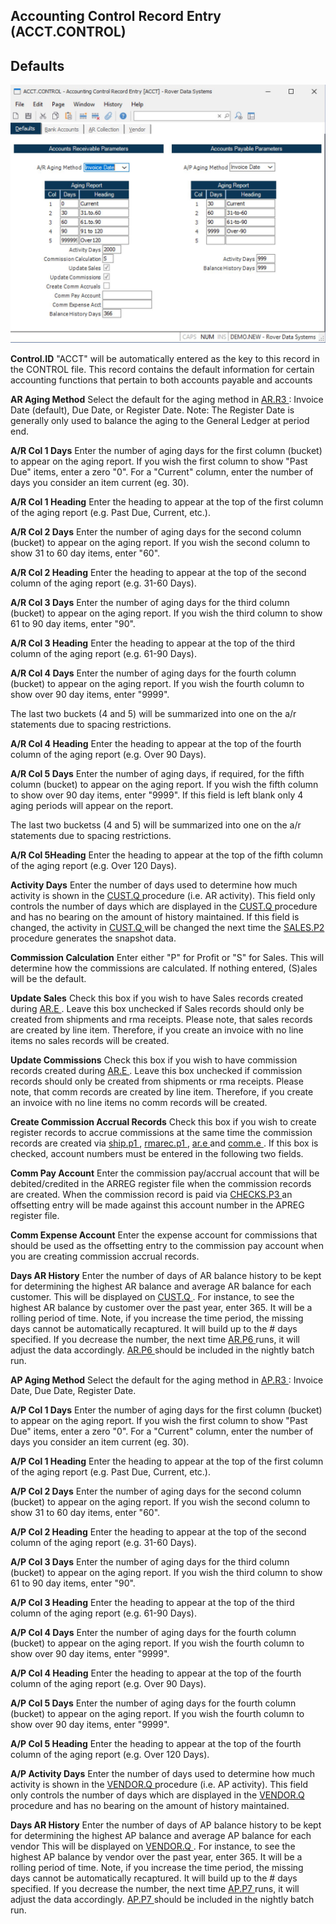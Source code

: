 ##  Accounting Control Record Entry (ACCT.CONTROL)

<PageHeader />

##  Defaults

![](./ACCT-CONTROL-1.jpg)

**Control.ID** "ACCT" will be automatically entered as the key to this record
in the CONTROL file. This record contains the default information for certain
accounting functions that pertain to both accounts payable and accounts  
  
**AR Aging Method** Select the default for the aging method in [ AR.R3 ](AR-R3/README.md) : Invoice Date (default), Due Date, or Register Date. Note: The Register Date is generally only used to balance the aging to the General Ledger at period end.   
  
**A/R Col 1 Days** Enter the number of aging days for the first column
(bucket) to appear on the aging report. If you wish the first column to show
"Past Due" items, enter a zero "0". For a "Current" column, enter the number
of days you consider an item current (eg. 30).  
  
**A/R Col 1 Heading** Enter the heading to appear at the top of the first
column of the aging report (e.g. Past Due, Current, etc.).  
  
**A/R Col 2 Days** Enter the number of aging days for the second column
(bucket) to appear on the aging report. If you wish the second column to show
31 to 60 day items, enter "60".  
  
**A/R Col 2 Heading** Enter the heading to appear at the top of the second
column of the aging report (e.g. 31-60 Days).  
  
**A/R Col 3 Days** Enter the number of aging days for the third column
(bucket) to appear on the aging report. If you wish the third column to show
61 to 90 day items, enter "90".  
  
**A/R Col 3 Heading** Enter the heading to appear at the top of the third
column of the aging report (e.g. 61-90 Days).  
  
**A/R Col 4 Days** Enter the number of aging days for the fourth column
(bucket) to appear on the aging report. If you wish the fourth column to show
over 90 day items, enter "9999".  
  
The last two buckets (4 and 5) will be summarized into one on the a/r
statements due to spacing restrictions.  
  
**A/R Col 4 Heading** Enter the heading to appear at the top of the fourth
column of the aging report (e.g. Over 90 Days).  
  
**A/R Col 5 Days** Enter the number of aging days, if required, for the fifth
column (bucket) to appear on the aging report. If you wish the fifth column to
show over 90 day items, enter "9999". If this field is left blank only 4 aging
periods will appear on the report.  
  
The last two bucketss (4 and 5) will be summarized into one on the a/r
statements due to spacing restrictions.  
  
**A/R Col 5Heading** Enter the heading to appear at the top of the fifth
column of the aging report (e.g. Over 120 Days).  
  
**Activity Days** Enter the number of days used to determine how much activity is shown in the [ CUST.Q ](CUST-Q/README.md) procedure (i.e. AR activity). This field only controls the number of days which are displayed in the [ CUST.Q ](CUST-Q/README.md) procedure and has no bearing on the amount of history maintained. If this field is changed, the activity in [ CUST.Q ](CUST-Q/README.md) will be changed the next time the [ SALES.P2 ](SALES-P2/README.md) procedure generates the snapshot data.   
  
**Commission Calculation** Enter either "P" for Profit or "S" for Sales. This
will determine how the commissions are calculated. If nothing entered, (S)ales
will be the default.  
  
**Update Sales** Check this box if you wish to have Sales records created during [ AR.E ](AR-E/README.md) . Leave this box unchecked if Sales records should only be created from shipments and rma receipts. Please note, that sales records are created by line item. Therefore, if you create an invoice with no line items no sales records will be created.   
  
**Update Commissions** Check this box if you wish to have commission records created during [ AR.E ](AR-E/README.md) . Leave this box unchecked if commission records should only be created from shipments or rma receipts. Please note, that comm records are created by line item. Therefore, if you create an invoice with no line items no comm records will be created.   
  
**Create Commission Accrual Records** Check this box if you wish to create register records to accrue commissions at the same time the commission records are created via [ ship.p1 ](ship-p1/README.md) , [ rmarec.p1 ](rmarec-p1/README.md) , [ ar.e ](ar-e/README.md) and [ comm.e ](comm-e/README.md) . If this box is checked, account numbers must be entered in the following two fields.   
  
**Comm Pay Account** Enter the commission pay/accrual account that will be debited/credited in the ARREG register file when the commission records are created. When the commission record is paid via [ CHECKS.P3 ](../../../AP-PROCESS/CHECKS-P3/README.md) an offsetting entry will be made against this account number in the APREG register file.   
  
**Comm Expense Account** Enter the expense account for commissions that should
be used as the offsetting entry to the commission pay account when you are
creating commission accrual records.  
  
**Days AR History** Enter the number of days of AR balance history to be kept for determining the highest AR balance and average AR balance for each customer. This will be displayed on [ CUST.Q ](CUST-Q/README.md) . For instance, to see the highest AR balance by customer over the past year, enter 365. It will be a rolling period of time. Note, if you increase the time period, the missing days cannot be automatically recaptured. It will build up to the # days specified. If you decrease the number, the next time [ AR.P6 ](AR-P6/README.md) runs, it will adjust the data accordingly. [ AR.P6 ](AR-P6/README.md) should be included in the nightly batch run.   
  
**AP Aging Method** Select the default for the aging method in [ AP.R3 ](../../../../../rover/AP-OVERVIEW/AP-REPORT/AP-R3/README.md) : Invoice Date, Due Date, Register Date.   
  
**A/P Col 1 Days** Enter the number of aging days for the first column
(bucket) to appear on the aging report. If you wish the first column to show
"Past Due" items, enter a zero "0". For a "Current" column, enter the number
of days you consider an item current (eg. 30).  
  
**A/P Col 1 Heading** Enter the heading to appear at the top of the first
column of the aging report (e.g. Past Due, Current, etc.).  
  
**A/P Col 2 Days** Enter the number of aging days for the second column
(bucket) to appear on the aging report. If you wish the second column to show
31 to 60 day items, enter "60".  
  
**A/P Col 2 Heading** Enter the heading to appear at the top of the second
column of the aging report (e.g. 31-60 Days).  
  
**A/P Col 3 Days** Enter the number of aging days for the third column
(bucket) to appear on the aging report. If you wish the third column to show
61 to 90 day items, enter "90".  
  
**A/P Col 3 Heading** Enter the heading to appear at the top of the third
column of the aging report (e.g. 61-90 Days).  
  
**A/P Col 4 Days** Enter the number of aging days for the fourth column
(bucket) to appear on the aging report. If you wish the fourth column to show
over 90 day items, enter "9999".  
  
**A/P Col 4 Heading** Enter the heading to appear at the top of the fourth
column of the aging report (e.g. Over 90 Days).  
  
**A/P Col 5 Days** Enter the number of aging days for the fourth column
(bucket) to appear on the aging report. If you wish the fourth column to show
over 90 day items, enter "9999".  
  
**A/P Col 5 Heading** Enter the heading to appear at the top of the fourth
column of the aging report (e.g. Over 120 Days).  
  
**A/P Activity Days** Enter the number of days used to determine how much activity is shown in the [ VENDOR.Q ](../../../../../rover/AP-OVERVIEW/AP-REPORT/VENDOR-Q/README.md) procedure (i.e. AP activity). This field only controls the number of days which are displayed in the [ VENDOR.Q ](../../../../../rover/AP-OVERVIEW/AP-REPORT/VENDOR-Q/README.md) procedure and has no bearing on the amount of history maintained.   
  
**Days AR History** Enter the number of days of AP balance history to be kept for determining the highest AP balance and average AP balance for each vendor This will be displayed on [ VENDOR.Q ](../../../../../rover/AP-OVERVIEW/AP-REPORT/VENDOR-Q/README.md) . For instance, to see the highest AP balance by vendor over the past year, enter 365. It will be a rolling period of time. Note, if you increase the time period, the missing days cannot be automatically recaptured. It will build up to the # days specified. If you decrease the number, the next time [ AP.P7 ](../../../../../rover/AP-OVERVIEW/AP-PROCESS/AP-P7/README.md) runs, it will adjust the data accordingly. [ AP.P7 ](../../../../../rover/AP-OVERVIEW/AP-PROCESS/AP-P7/README.md) should be included in the nightly batch run.   
  
  
<badge text= "Version 8.10.57" vertical="middle" />

<PageFooter />